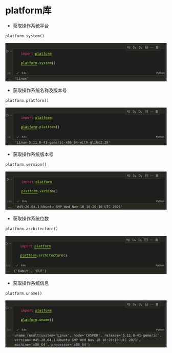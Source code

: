 <!--
 * @Description: 
 * @Version: 1.0
 * @Author: dmjcb
 * @Email:  
 * @Date: 2021-12-17 22:27:33
 * @LastEditors: dmjcb
 * @LastEditTime: 2023-04-17 15:23:10
-->

# platform库

- 获取操作系统平台

```py
platform.system()
```

![](https://raw.githubusercontent.com/dmjcb/SelfImgur/main/20211217223115.png)

- 获取操作系统名称及版本号

```py
platform.platform()
```

![](https://raw.githubusercontent.com/dmjcb/SelfImgur/main/20211217223143.png)

- 获取操作系统版本号

```py
platform.version()
```

![](https://raw.githubusercontent.com/dmjcb/SelfImgur/main/20211217223210.png)

- 获取操作系统位数

```py
platform.architecture()
```

![](https://raw.githubusercontent.com/dmjcb/SelfImgur/main/20211217223239.png)

- 获取操作系统信息

```py
platform.uname()
```

![](https://raw.githubusercontent.com/dmjcb/SelfImgur/main/20211217223509.png)